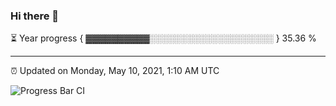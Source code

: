 ### Hi there 👋

⏳ Year progress { ▓▓▓▓▓▓▓▓▓▓░░░░░░░░░░░░░░░░░░░░ } 35.36 %

---

⏰ Updated on Monday, May 10, 2021, 1:10 AM UTC

![Progress Bar CI](https://github.com/arthurbuhl/arthurbuhl/workflows/Progress%20Bar%20CI/badge.svg)
